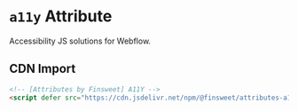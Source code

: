 # `a11y` Attribute

Accessibility JS solutions for Webflow.

## CDN Import

```html
<!-- [Attributes by Finsweet] A11Y -->
<script defer src="https://cdn.jsdelivr.net/npm/@finsweet/attributes-a11y@1/a11y.js"></script>
```
